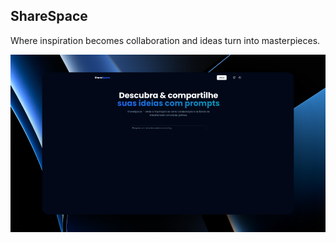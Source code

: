## ShareSpace

Where inspiration becomes collaboration and ideas turn into masterpieces.

<img src="./public/sharespace.png" />
